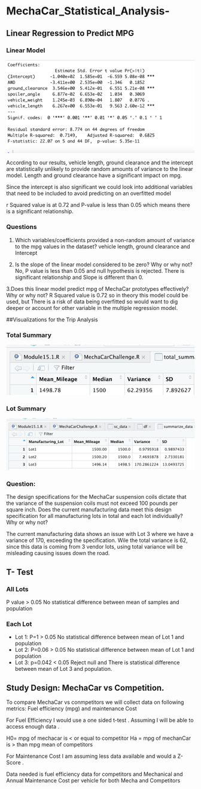 # MechaCar_Statistical_Analysis-

## Linear Regression to Predict MPG
### Linear Model 
![Linear Model](lm.png)

According to our results, vehicle length, ground clearance and the intercept are statistically unlikely to provide random amounts of variance to the linear model. Length and ground clearance have a significant impact on mpg. 

Since the intercept is also significant we could look into additional variables that need to be included to avoid predicting on an  overfitted model 

r Squared value is at 0.72 and  P-value is less than 0.05 which means there is a significant relationship. 

### Questions 
1. Which variables/coefficients provided a non-random amount of variance to the mpg values in the dataset?
vehicle length, ground clearance and Intercept

2. Is the slope of the linear model considered to be zero? Why or why not?
No, P value is less than 0.05 and null hypothesis is rejected. There is significant relationship and Slope is different than 0. 


3.Does this linear model predict mpg of MechaCar prototypes effectively? Why or why not?
R Squared value is 0.72 so in theory this model could be used, but 
There is a risk of data being overfitted so would want to dig deeper or account for other variable in the multiple regression model. 

##Visualizations for the Trip Analysis

### Total Summary
![Total_Summary](total_summary.png)

### Lot Summary
![Lot_Summary](lot_data.png)

### Question: 
The design specifications for the MechaCar suspension coils dictate that the variance of the suspension coils must not exceed 100 pounds per square inch. Does the current manufacturing data meet this design specification for all manufacturing lots in total and each lot individually? Why or why not?

The current manufacturing data shows an issue with Lot 3 where we have a variance of 170, exceeding the specification. Wile the total variance is 62, since this data is coming from 3 vendor lots, using total variance will be misleading  causing issues down the road. 

## T- Test 
### All Lots
 P value > 0.05 No statistical difference between mean of samples and population 

### Each Lot 
- Lot 1: P=1 > 0.05 No statistical difference between mean of Lot 1 and population 
- Lot 2: P=0.06 > 0.05 No statistical difference between mean of Lot 1 and population 
- Lot 3: p=0.042 < 0.05 Reject null and There is statistical difference between mean of Lot 3 and population. 


## Study Design: MechaCar vs Competition.

To compare MechaCar vs conmpetitors we will collect data on following metrics: 
Fuel efficiency (mpg) and maintenance Cost 

For Fuel Efficiency I would use a one sided t-test . Assuming  I will be able to access enough data . 

H0= mpg  of mechacar  is < or equal to competitor
Ha = mpg of mechanCar is >  than  mpg mean of competitors 

For Maintenance Cost I am assuming less data available and would a Z-Score .

Data needed is fuel efficiency data for competitors and Mechanical and Annual Maintenance Cost per vehicle for both Mecha and Competitors 





